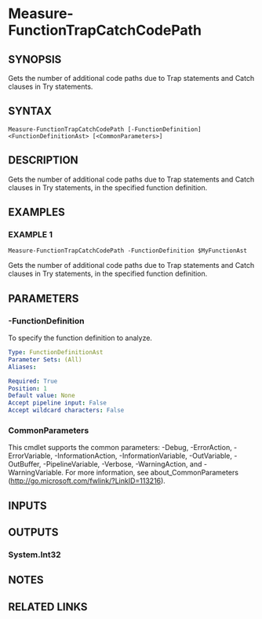 # Measure-FunctionTrapCatchCodePath

## SYNOPSIS
Gets the number of additional code paths due to Trap statements and Catch clauses in Try statements.

## SYNTAX

```
Measure-FunctionTrapCatchCodePath [-FunctionDefinition] <FunctionDefinitionAst> [<CommonParameters>]
```

## DESCRIPTION
Gets the number of additional code paths due to Trap statements and Catch clauses in Try statements, in the specified function definition.

## EXAMPLES

### EXAMPLE 1
```
Measure-FunctionTrapCatchCodePath -FunctionDefinition $MyFunctionAst
```

Gets the number of additional code paths due to Trap statements and Catch clauses in Try statements, in the specified function definition.

## PARAMETERS

### -FunctionDefinition
To specify the function definition to analyze.

```yaml
Type: FunctionDefinitionAst
Parameter Sets: (All)
Aliases:

Required: True
Position: 1
Default value: None
Accept pipeline input: False
Accept wildcard characters: False
```

### CommonParameters
This cmdlet supports the common parameters: -Debug, -ErrorAction, -ErrorVariable, -InformationAction, -InformationVariable, -OutVariable, -OutBuffer, -PipelineVariable, -Verbose, -WarningAction, and -WarningVariable.
For more information, see about_CommonParameters (http://go.microsoft.com/fwlink/?LinkID=113216).

## INPUTS

## OUTPUTS

### System.Int32

## NOTES

## RELATED LINKS
